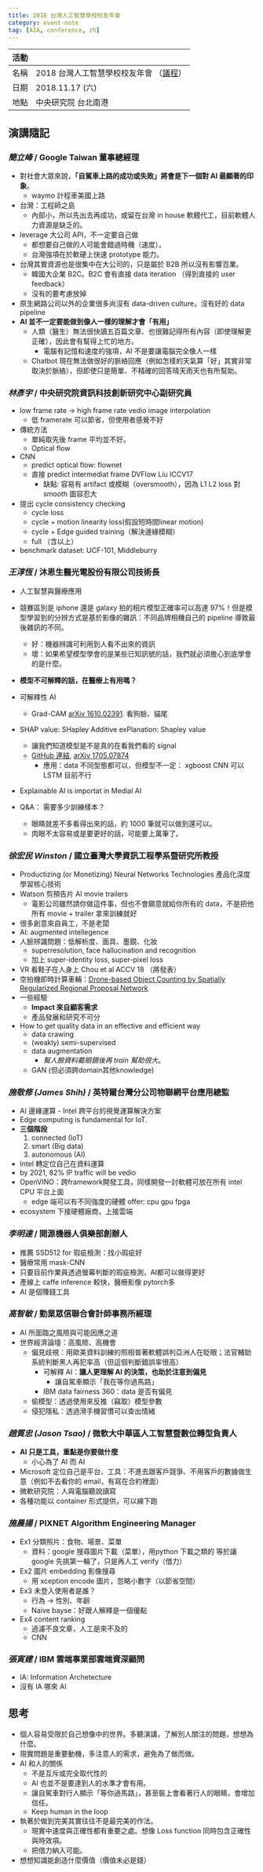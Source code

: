 ```yaml
---
title: 2018 台灣人工智慧學校校友年會
category: event-note
tag: [AIA, conference, zh]
---
```



| 活動 |     |
|------|-----|
| 名稱 | 2018 台灣人工智慧學校校友年會 （[議程](https://aiacademy.tw/conference2018/)） |
| 日期 | 2018.11.17 (六) |
| 地點 | 中央研究院 台北南港 |


## 演講隨記

### *簡立峰* / Google Taiwan 董事總經理

* 對社會大眾來說，**「自駕車上路的成功或失敗」將會是下一個對 AI 最顯著的印象**。
    * waymo 計程車美國上路
* 台灣：工程師之島
    * 內部小，所以先出去再成功，或留在台灣 in house 軟體代工，目前軟體人力資源是缺乏的。
* leverage 大公司 API，不一定要自己做
    * 都想要自己做的人可能會錯過時機（速度）。
    * 台灣強項在於軟硬上快速 prototype 能力。 
* 台灣其實資源也是很集中在大公司的，只是屬於 B2B 所以沒有影響百業。
    * 韓國大企業 B2C。B2C 會有直接 data iteration （得到直接的 user feedback）
    * 沒有的要考慮放掉 
* 原生網路公司以外的企業很多尚沒有 data-driven culture，沒有好的 data pipeline
* **AI 並不一定要能做到像人一樣的理解才會「有用」**
    * 人類（醫生）無法很快讀五百篇文章、也很難記得所有內容（即使理解更正確），因此會有幫得上忙的地方。
        * 電腦有記憶和速度的強項，AI 不是要讓電腦完全像人一樣
    * Chatbot 現在無法做很好的脈絡回應（例如怎樣的天氣算「好」其實非常取決於脈絡），但即使只是簡單、不精確的回答晴天雨天也有所幫助。


### *林彥宇* / 中央研究院資訊科技創新研究中心副研究員

* low frame rate -> high frame rate vedio image interpolation
    * 低 framerate 可以節省，但使用者感覺不好
* 傳統方法
    * 單純取先後 frame 平均並不好。
    * Optical flow
* CNN
    * predict optical flow: flownet
    * 直接 predict intermediat frame DVFlow Liu ICCV17 
        * 缺點: 容易有 artifact 或模糊（oversmooth），因為 L1 L2 loss 對 smooth 圖容忍大
* 提出 cycle consistency checking
    * cycle loss
    * cycle + motion linearity loss(假設短時間linear motion) 
    * cycle + Edge guided training（解決邊緣模糊）
    * full （含以上）  
* benchmark dataset: UCF-101, Middleburry



### *王淳恆* / 沐恩生醫光電股份有限公司技術長

* 人工智慧與醫療應用
* 競賽區別是 iphone 還是 galaxy 拍的相片模型正確率可以高達 97%！但是模型學習到的分辨方式是基於影像的雜訊：不同品牌相機自己的 pipeline 導致最後雜訊的不同。
    * 好：機器辨識可利用到人看不出來的資訊
    * 壞：如果希望模型學會的是某些已知訊號的話，我們就必須擔心到底學會的是什麼。
* **模型不可解釋的話，在醫療上有用嗎？**
* 可解釋性 AI
    * Grad-CAM [arXiv 1610.02391](https://arxiv.org/abs/1610.02391). 看狗臉、貓尾
* SHAP value: SHapley Additive exPlanation: Shapley value 
    * 讓我們知道模型是不是真的在看我們看的 signal
    * [GitHub 連結](https://github.com/slundberg/shap), [arXiv 1705.07874](https://arxiv.org/pdf/1705.07874.pdf)
        * 應用：data 不同型態都可以，但模型不一定： xgboost CNN 可以 LSTM 目前不行 
* Explainable AI is importat in Medial AI 

* Q&A： 需要多少訓練樣本？
    * 眼睛就差不多看得出來的話，約 1000 筆就可以做到還可以。
    * 肉眼不太容易或是要更好的話，可能要上萬筆了。 


### *徐宏民 Winston* / 國立臺灣大學資訊工程學系暨研究所教授

* Productizing (or Monetizing) Neural Networks Technologies 產品化深度學習核心技術
* Watson 剪預告片 AI movie trailers
    * 電影公司雖然請你做這件事，但也不會願意就給你所有的 data，不是把他所有 movie + trailer 拿來訓練就好
* 很多創意來自員工，不是老闆
* AI: augmented intellegence
* 人臉辨識問題：低解析度、面具、墨鏡、化妝
    * superresolution, face hallucination and recognition
    * 加上 super-identity loss, super-pixel loss
* VR 看鞋子在人身上 Chou et al ACCV 18 （將發表）
* 空拍機即時計算車輛：[Drone-based Object Counting by Spatially Regularized Regional Proposal Network](https://arxiv.org/abs/1707.05972)
* 一些經驗
    * **Impact 來自顧客需求**
    * 產品發展和研究不可分
* How to get quality data in an effective and efficient way
    * data crawing
    * (weakly) semi-supervised
    * data augmentation
        * *幫人臉資料戴眼鏡後再 train 幫助很大*。
    * GAN (但必須跨domain其他knowledge)


### *施敬修 (James Shih)* / 英特爾台灣分公司物聯網平台應用總監

* AI 邊緣運算 - Intel 跨平台的視覺運算解決方案
* Edge computing is fundamental for IoT. 
* **三個階段**
    1. connected (IoT)
    2. smart (Big data)
    3. autonomous (AI)
* Intel 轉定位自己在資料運算
* by 2021, 82% IP traffic will be vedio
* OpenVINO：跨framework開發工具，同樣開發一討軟體可放在所有 intel CPU 平台上面
    * edge 端可以有不同強度的硬體 offer: cpu gpu fpga   
* ecosystem 下接硬體廠商，上接雲端



### *李明達* / 開源機器人俱樂部創辦人

* 推薦 SSD512 for 瑕疵檢測：找小瑕疵好
* 醫療常用 mask-CNN
* 只要目前作業員透過螢幕判斷的瑕疵檢測，AI都可以做得更好
* 產線上 caffe inference 較快，醫療影像 pytorch多
* AI 是個賺錢工具


### *高智敏* / 勤業眾信聯合會計師事務所經理

* AI 所面臨之風險與可能因應之道
* 世界經濟論壇：高風險、高機會
    * 偏見歧視：用歐美資料訓練的照相普著軟體誤判亞洲人在眨眼；法官輔助系統判斷黑人再犯率高（但這個判斷錯誤率很高）
        * 可解釋 AI：**讓人更理解 AI 的決策，也助於注意到偏見**
            * 讓自駕車顯示「我在等你過馬路」
        * IBM data fairness 360：data 是否有偏見
    * 偷模型：透過使用來反推（竊取）模型參數
    * 侵犯隱私：透過滑手機習慣可以查出情緒


### *趙質忠 (Jason Tsao)* / 微軟大中華區人工智慧暨數位轉型負責人

* **AI 只是工具，重點是你要做什麼**
    * 小心為了 AI 而 AI
* Microsoft 定位自己是平台、工具：不進去跟客戶競爭、不用客戶的數據做生意（例如不去看你的 email，有寫在合約裡面）
* 微軟研究院：人與電腦聽說讀寫
* 各種功能以 container 形式提供，可以線下跑


### *施晨揚* / PIXNET Algorithm Engineering Manager

* Ex1 分類照片：食物、場景、菜單
    * 資料：google 搜尋圖片下載（菜單），用python 下載之類的 等於讓 google 先挑第一輪了，只是再人工 verify（借力）
* Ex2 圖片 embedding 影像搜尋
    * 用 xception encode 圖片，忽略小數字（以節省空間）
* Ex3 未登入使用者是誰？
    * 行為 -> 性別、年齡
    * Naive bayse：好跟人解釋是一個優點
* Ex4 content ranking
    * 過濾不良文章，人工是來不及的
    * CNN
    
    
### *張寅建* / IBM 雲端事業部雲端資深顧問

* IA: Information Archetecture
* 沒有 IA 哪來 AI


## 思考

* 個人容易受限於自己想像中的世界。多聽演講，了解別人關注的問題，想想為什麼。
* 現實問題是重要動機，多注意人的需求，避免為了做而做。
* AI 和人的關係
    * 不是互斥或完全取代性的
    * AI 也並不是要達到人的水準才會有用。
    * 讓自駕車對行人顯示「等你過馬路」，甚至裝上會看著行人的眼睛，會增加信任。
    * Keep human in the loop
* 執著於做到完美其實往往不是最完美的作法。
    * 現實中速度與正確性都有重要之處。想像 Loss function 同時包含正確性與時效項。
    * 把借力納入可能。
* 想想知識能創造什麼價值（價值未必是錢）
    

